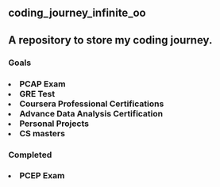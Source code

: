 <h2>coding_journey_infinite_oo<h2/>

<h2>A repository to store my coding journey.</h2>

<h3>Goals<h3/>
	<div>
	  	<li>PCAP Exam</li>
		<li>GRE Test</li>
		<li>Coursera Professional Certifications</li>
		<li>Advance Data Analysis Certification</li>
		<li>Personal Projects</li>
		<li>CS masters</li>
	</div>
<h3>Completed<h3/>
	<div>
		<li>PCEP Exam</li>
	</div>
